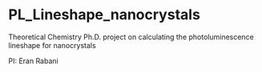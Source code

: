 # PL_Lineshape_nanocrystals
Theoretical Chemistry Ph.D. project on calculating the photoluminescence lineshape for nanocrystals

PI: Eran Rabani
